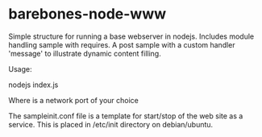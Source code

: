 barebones-node-www
==================

Simple structure for running a base webserver in nodejs.  Includes module handling sample with requires.
A post sample with a custom handler 'message' to illustrate dynamic content filling.

Usage:

nodejs index.js <port>

Where <port> is a network port of your choice

The sampleinit.conf file is a template for start/stop of the web site as a service.  This is placed
in /etc/init directory on debian/ubuntu.
